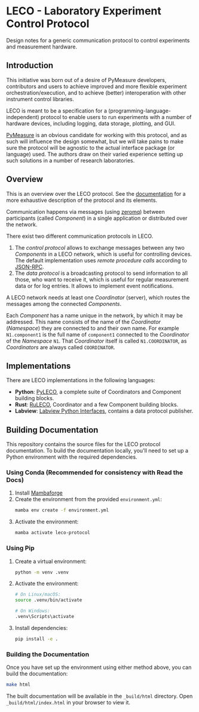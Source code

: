 # LECO - Laboratory Experiment Control Protocol
Design notes for a generic communication protocol to control experiments and measurement hardware.


## Introduction

This initiative was born out of a desire of PyMeasure developers, contributors and users to achieve improved and more flexible experiment orchestration/execution, and to achieve (better) interoperation with other instrument control libraries.

LECO is meant to be a specification for a (programming-language-independent) protocol to enable users to run experiments with a number of hardware devices, including logging, data storage, plotting, and GUI.

[PyMeasure](https://pymeasure.readthedocs.io) is an obvious candidate for working with this protocol, and as such will influence the design somewhat, but we will take pains to make sure the protocol will be agnostic to the actual interface package (or language) used.
The authors draw on their varied experience setting up such solutions in a number of research laboratories.


## Overview

This is an overview over the LECO protocol.
See the [documentation](https://leco-laboratory-experiment-control-protocol.readthedocs.io/en/latest/) for a more exhaustive description of the protocol and its elements.

Communication happens via messages (using [zeromq](https://zeromq.org/)) between participants (called _Component_) in a single application or distributed over the network.

There exist two different communication protocols in LECO.
1. The _control protocol_ allows to exchange messages between any two _Components_ in a LECO network, which is useful for controlling devices.
   The default implementation uses _remote procedure calls_ according to [JSON-RPC](https://www.jsonrpc.org/specification).
2. The _data protocol_ is a broadcasting protocol to send information to all those, who want to receive it, which is useful for regular measurement data or for log entries.
   It allows to implement event notifications.

A LECO network needs at least one _Coordinator_ (server), which routes the messages among the connected _Components_.

Each _Component_ has a name unique in the network, by which it may be addressed.
This name consists of the name of the _Coordinator_ (_Namespace_) they are connected to and their own name.
For example `N1.component1` is the full name of `component1` connected to the _Coordinator_ of the _Namespace_ `N1`.
That _Coordinator_ itself is called `N1.COORDINATOR`, as _Coordinators_ are always called `COORDINATOR`.


## Implementations

There are LECO implementations in the following languages:

- **Python**: [PyLECO](https://github.com/pymeasure/pyleco), a complete suite of Coordinators and Component building blocks.
- **Rust**: [RuLECO](https://github.com/BenediktBurger/ruleco), Coordinator and a few Component building blocks.
- **Labview**: [Labview Python Interfaces](https://git.rwth-aachen.de/nloqo/labview-python-interfaces), contains a data protocol publisher.


## Building Documentation

This repository contains the source files for the LECO protocol documentation.
To build the documentation locally, you'll need to set up a Python environment with the required dependencies.

### Using Conda (Recommended for consistency with Read the Docs)

1. Install [Mambaforge](https://github.com/conda-forge/miniforge#mambaforge)
2. Create the environment from the provided `environment.yml`:
   ```bash
   mamba env create -f environment.yml
   ```
3. Activate the environment:
   ```bash
   mamba activate leco-protocol
   ```

### Using Pip

1. Create a virtual environment:
   ```bash
   python -m venv .venv
   ```
2. Activate the environment:
   ```bash
   # On Linux/macOS:
   source .venv/bin/activate

   # On Windows:
   .venv\Scripts\activate
   ```
3. Install dependencies:
   ```bash
   pip install -e .
   ```

### Building the Documentation

Once you have set up the environment using either method above, you can build the documentation:

```bash
make html
```

The built documentation will be available in the `_build/html` directory.
Open `_build/html/index.html` in your browser to view it.
